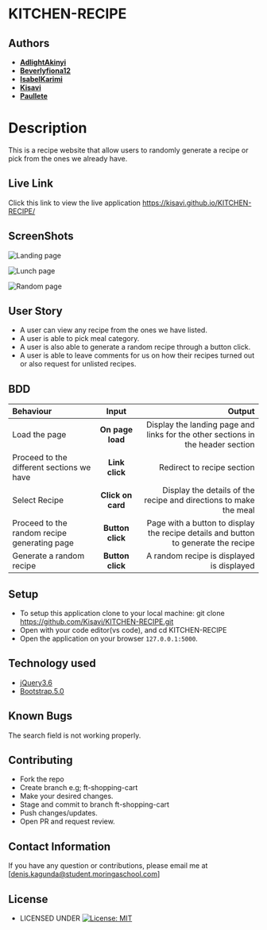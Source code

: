 # KITCHEN-RECIPE

## Authors

* [**AdlightAkinyi**](https://github.com/AdlightAkinyi)
* [**Beverlyfiona12**](https://github.com/Beverlyfiona12)
* [**IsabelKarimi**](https://github.com/IsabelKarimi)
* [**Kisavi**](https://github.com/Kisavi) 
* [**Paullete**](https://github.com/Paullete)

# Description

This is a recipe website that allow users to randomly generate a recipe or pick from the ones we already have.

## Live Link

Click this link to view the live application https://kisavi.github.io/KITCHEN-RECIPE/

## ScreenShots

![Landing  page](https://user-images.githubusercontent.com/86776527/159891341-1c3a79b8-6cbd-4e8c-b954-2e4e943bc5ba.png)

![Lunch page](https://user-images.githubusercontent.com/86776527/159891563-26867126-d80d-48a9-9a54-9be6ba85f1da.png)

![Random page](https://user-images.githubusercontent.com/86776527/159892423-46a8d6b2-1a0c-4f0f-b64e-f0b3b60bc9cc.png)

## User Story

* A user can view any recipe from the ones we have listed.
* A user is able to pick meal category.
* A user is also able to generate a random recipe through a button click.
* A user is able to leave comments for us on how their recipes turned out or also request for unlisted recipes.

## BDD
| Behaviour | Input | Output |
| :---------------- | :---------------: | ------------------: |
| Load the page | **On page load** | Display the landing page and links for the other sections in the header section|
| Proceed to the different sections we have| **Link click** | Redirect to recipe section|
| Select Recipe | **Click on card** | Display the details of the recipe and directions to make the meal|
| Proceed to the random recipe generating page | **Button click** | Page with a button to display the recipe details and button to generate the recipe|
| Generate a random recipe | **Button click**  | A random recipe is displayed is displayed|



## Setup
* To setup this application clone to your local machine: git clone https://github.com/Kisavi/KITCHEN-RECIPE.git
* Open with your code editor(vs code), and cd KITCHEN-RECIPE
* Open the application on your browser `127.0.0.1:5000`.

## Technology used

* [jQuery3.6](https://jquery.com/)
* [Bootstrap.5.0](https://getbootstrap.com/)

## Known Bugs

The search field is not working properly.

## Contributing
* Fork the repo
* Create branch e.g; ft-shopping-cart
* Make your desired changes.
* Stage and commit to branch ft-shopping-cart
* Push changes/updates.
* Open PR and request review.

## Contact Information 

If you have any question or contributions, please email me at [denis.kagunda@student.moringaschool.com]

## License

* LICENSED UNDER  [![License: MIT](https://img.shields.io/badge/License-MIT-yellow.svg)](license)
